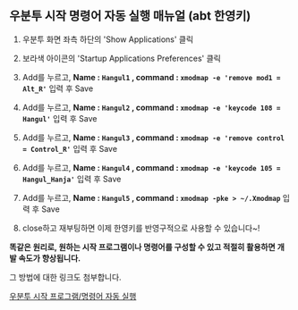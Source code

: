 ## 우분투 시작 명령어 자동 실행 매뉴얼 (abt 한영키)

  1. 우분투 화면 좌측 하단의 'Show Applications' 클릭
  
  2. 보라색 아이콘의 'Startup Applications Preferences' 클릭
  
  3. Add를 누르고, __Name : `Hangul1` , command : `xmodmap -e 'remove mod1 = Alt_R'`__ 입력 후 Save
  
  4. Add를 누르고, __Name : `Hangul2` , command : `xmodmap -e 'keycode 108 = Hangul'`__ 입력 후 Save
  
  5. Add를 누르고, __Name : `Hangul3` , command : `xmodmap -e 'remove control = Control_R'`__ 입력 후 Save
  
  6. Add를 누르고, __Name : `Hangul4` , command : `xmodmap -e 'keycode 105 = Hangul_Hanja'`__ 입력 후 Save
  
  7. Add를 누르고, __Name : `Hangul5` , command : `xmodmap -pke > ~/.Xmodmap`__ 입력 후 Save
  
  8. close하고 재부팅하면 이제 한영키를 반영구적으로 사용할 수 있습니다~!
  
__똑같은 원리로, 원하는 시작 프로그램이나 명령어를 구성할 수 있고 적절히 활용하면 개발 속도가 향상됩니다.__
  
  그 방법에 대한 링크도 첨부합니다.
  
  [우분투 시작 프로그램/명령어 자동 실행](https://nonnos11.tistory.com/21)
